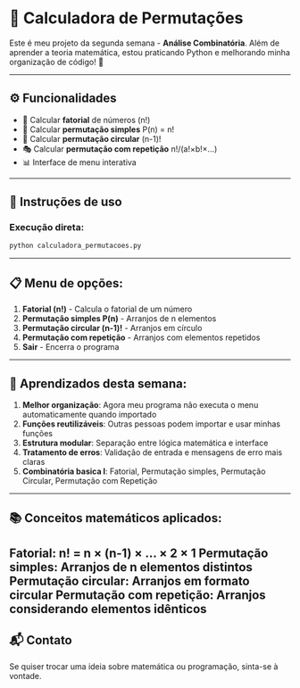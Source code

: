 # 🧮 Calculadora de Permutações

Este é meu projeto da segunda semana - **Análise Combinatória**. Além de aprender a teoria matemática, estou praticando Python e melhorando minha organização de código! 🐍

---
## ⚙️ Funcionalidades

* 🔢 Calcular **fatorial** de números (n!)
* 🔄 Calcular **permutação simples** P(n) = n!
* 🔁 Calcular **permutação circular** (n-1)!
* 🎭 Calcular **permutação com repetição** n!/(a!×b!×...)
* 📊 Interface de menu interativa
---
## 🚀 Instruções de uso

### Execução direta:
```python
python calculadora_permutacoes.py

```
---
## 📋 Menu de opções:

1. **Fatorial (n!)** - Calcula o fatorial de um número
2. **Permutação simples P(n)** - Arranjos de n elementos
3. **Permutação circular (n-1)!** - Arranjos em círculo
4. **Permutação com repetição** - Arranjos com elementos repetidos
0. **Sair** - Encerra o programa
---
## 🎯 Aprendizados desta semana:

1. **Melhor organização**: Agora meu programa não executa o menu automaticamente quando importado
2. **Funções reutilizáveis**: Outras pessoas podem importar e usar minhas funções
3. **Estrutura modular**: Separação entre lógica matemática e interface
4. **Tratamento de erros**: Validação de entrada e mensagens de erro mais claras
5. **Combinatória basica I**: Fatorial, Permutação simples, Permutação Circular, Permutação com Repetição
---
## 📚 Conceitos matemáticos aplicados:

**Fatorial**: n! = n × (n-1) × ... × 2 × 1
**Permutação simples**: Arranjos de n elementos distintos
**Permutação circular**: Arranjos em formato circular
**Permutação com repetição**: Arranjos considerando elementos idênticos
---
## 📬 Contato
Se quiser trocar uma ideia sobre matemática ou programação, sinta-se à vontade.

